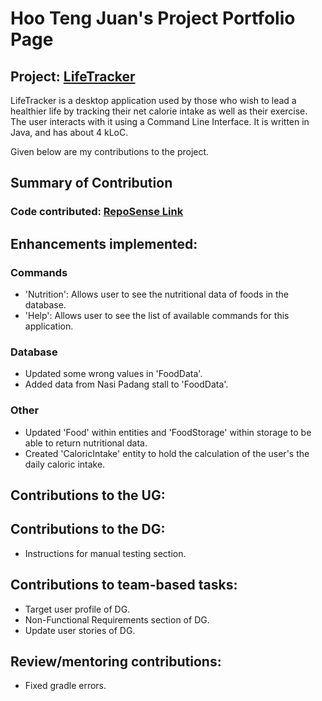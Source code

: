 # Hoo Teng Juan's Project Portfolio Page

## Project: [LifeTracker](https://github.com/AY2223S2-CS2113-W15-1/tp)

LifeTracker is a desktop application used by those who wish to lead a healthier 
life by tracking their net calorie intake as well as their exercise. The user interacts with it using a Command Line Interface. It is written in Java, and has about 4 kLoC.

Given below are my contributions to the project.

## Summary of Contribution
### Code contributed: [RepoSense Link](https://nus-cs2113-ay2223s2.github.io/tp-dashboard/?search=w15-1&sort=groupTitle&sortWithin=title&timeframe=commit&mergegroup=&groupSelect=groupByRepos&breakdown=true&checkedFileTypes=docs~functional-code~test-code~other&since=2023-02-17&tabOpen=true&tabType=authorship&tabAuthor=TJ-Hoo&tabRepo=AY2223S2-CS2113-W15-1%2Ftp%5Bmaster%5D&authorshipIsMergeGroup=false&authorshipFileTypes=functional-code&authorshipIsBinaryFileTypeChecked=false&authorshipIsIgnoredFilesChecked=false)

## Enhancements implemented:

### Commands
- 'Nutrition': Allows user to see the nutritional data of foods in the database.
- 'Help': Allows user to see the list of available commands for this application.

### Database
- Updated some wrong values in 'FoodData'.
- Added data from Nasi Padang stall to 'FoodData'.

### Other
- Updated 'Food' within entities and 'FoodStorage' within storage to be able to return nutritional data.
- Created 'CaloricIntake' entity to hold the calculation of the user's the daily caloric intake.

## Contributions to the UG:

## Contributions to the DG:
- Instructions for manual testing section.

## Contributions to team-based tasks:
- Target user profile of DG.
- Non-Functional Requirements section of DG.
- Update user stories of DG.

## Review/mentoring contributions:
- Fixed gradle errors.
